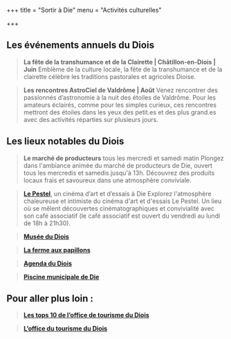+++
title = "Sortir à Die"
menu = "Activités culturelles"

+++

## Les événements annuels du Diois
>**La fête de la transhumance et de la Clairette | Châtillon-en-Diois | Juin**
Emblème de la culture locale, la fête de la transhumance et de la clairette célèbre les traditions pastorales et agricoles Dioise.

>**Les rencontres AstroCiel de Valdrôme | Août** 
Venez rencontrer des passionnés d’astronomie à la nuit des étoiles de Valdrôme. Pour les amateurs éclairés, comme pour les simples curieux, ces rencontres mettront des étoiles dans les yeux des petit.es et des plus grand.es avec des activités réparties sur plusieurs jours.

## Les lieux notables du Diois

>**Le marché de producteurs** tous les mercredi et samedi matin
Plongez dans l'ambiance animée du marché de producteurs de Die, ouvert tous les mercredis et samedis jusqu'à 13h. Découvrez des produits locaux frais et savoureux dans une atmosphère conviviale.


>[**Le Pestel**](https://cinema-le-pestel.fr/), un cinéma d’art et d’essais à Die 
Explorez l'atmosphère chaleureuse et intimiste du cinéma d'art et d'essais Le Pestel. Un lieu où se mêlent découvertes cinématographiques et convivialité avec son café associatif (le café associatif est ouvert du vendredi au lundi de 18h à 21h30).

>[**Musée du Diois**](https://www.museededie.org/)

>[**La ferme aux papillons**](https://www.jardin-decouvertes.com/)

>[**Agenda du Diois**](https://www.diois-tourisme.com/fr/a-voir-a-faire/actudiois/agenda/)

>[**Piscine municipale de Die**](https://www.diois-tourisme.com/noesit/!/fiche/piscine-municipale-198909/)

## Pour aller plus loin :

>[**Les tops 10 de l’office de tourisme du Diois**](https://www.diois-tourisme.com/fr/pays-diois/les-top10-du-pays-diois/)

>[**L’office du tourisme du Diois**](https://www.diois-tourisme.com)
